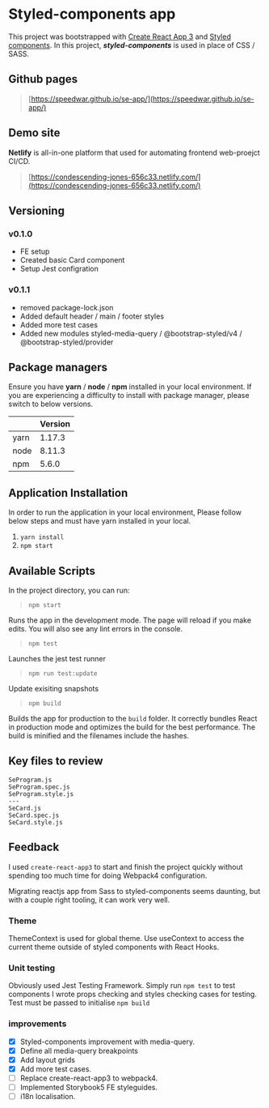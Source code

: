
# Styled-components app

This project was bootstrapped with [Create React App 3](https://github.com/facebook/create-react-app) and [Styled components](https://www.styled-components.com).
In this project, ***styled-components*** is used in place of CSS / SASS.

## Github pages

>  [https://speedwar.github.io/se-app/](https://speedwar.github.io/se-app/)

## Demo site

**Netlify** is all-in-one platform that used for automating frontend web-proejct CI/CD.
>  [https://condescending-jones-656c33.netlify.com/](https://condescending-jones-656c33.netlify.com/)

## Versioning
### v0.1.0
* FE setup
* Created basic Card component
* Setup Jest configration

### v0.1.1
* removed package-lock.json
* Added default header / main / footer styles
* Added more test cases
* Added new modules styled-media-query / @bootstrap-styled/v4 / @bootstrap-styled/provider

## Package managers

Ensure you have **yarn** / **node** / **npm** installed in your local environment.
If you are experiencing a difficulty to install with package manager,
please switch to below versions.

| |Version |
|-----|--------|
|yarn |1.17.3 |
|node |8.11.3 |
|npm |5.6.0 |

## Application Installation

In order to run the application in your local environment,
Please follow below steps and must have yarn installed in your local.

1.  `yarn install`
2.  `npm start`

## Available Scripts

In the project directory, you can run:

>   `npm start`

Runs the app in the development mode.
The page will reload if you make edits.
You will also see any lint errors in the console.

> `npm test`

Launches the jest test runner

> `npm run test:update`

Update exisiting snapshots
 
> `npm build`

Builds the app for production to the `build` folder.
It correctly bundles React in production mode and optimizes the build for the best performance.
The build is minified and the filenames include the hashes.

## Key files to review
```
SeProgram.js
SeProgram.spec.js
SeProgram.style.js
---
SeCard.js
SeCard.spec.js
SeCard.style.js
```


## Feedback

I used `create-react-app3` to start and finish the project quickly without spending too much time for doing Webpack4 configuration.

Migrating reactjs app from Sass to styled-components seems daunting, but with a couple right tooling, it can work very well.

### Theme

ThemeContext is used for global theme.
Use useContext to access the current theme outside of styled components with React Hooks.

### Unit testing

Obviously used Jest Testing Framework. Simply run `npm test` to test components
I wrote props checking and styles checking cases for testing.
Test must be passed to initialise `npm build`

### improvements

- [x] Styled-components improvement with media-query.
- [x] Define all media-query breakpoints
- [x] Add layout grids
- [x] Add more test cases.
- [ ] Replace create-react-app3 to webpack4.
- [ ] Implemented Storybook5 FE styleguides.
- [ ] i18n localisation.